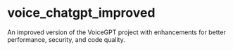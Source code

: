 # voice_chatgpt_improved
An improved version of the VoiceGPT project with enhancements for better performance, security, and code quality.
